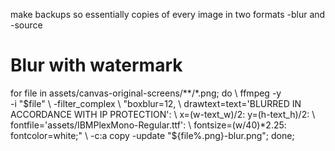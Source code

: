 make backups so essentially copies of every image in two formats -blur and -source

# Blur with watermark

for file in assets/canvas-original-screens/**/*.png; do \ 
ffmpeg -y \
-i "$file" \
-filter_complex \
"boxblur=12, \
drawtext=text='BLURRED IN ACCORDANCE WITH IP PROTECTION': \
x=(w-text_w)/2: y=(h-text_h)/2: \
fontfile='assets/IBMPlexMono-Regular.ttf': \
fontsize=(w/40)*2.25: fontcolor=white;" \
-c:a copy -update "${file%.png}-blur.png";
done;
